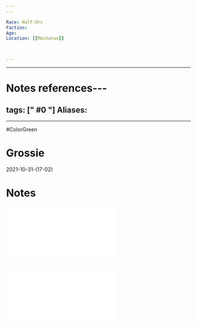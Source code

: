 ```yaml
---
---

Race: Half-Orc
Faction:
Age:
Location: [[Mechanus]]



---
```

---
# Notes references---
tags: [" #0 "]
Aliases:
- 
---
#ColorGreen
# Grossie
2021-10-31-(17-02)

# Notes

![Grossie_home](Insights/Grossie_home.md)

![Grossie_also_hot](Insights/Grossie_also_hot.md)
